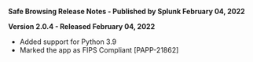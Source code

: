 **Safe Browsing Release Notes - Published by Splunk February 04, 2022**


**Version 2.0.4 - Released February 04, 2022**

* Added support for Python 3.9
* Marked the app as FIPS Compliant [PAPP-21862]
